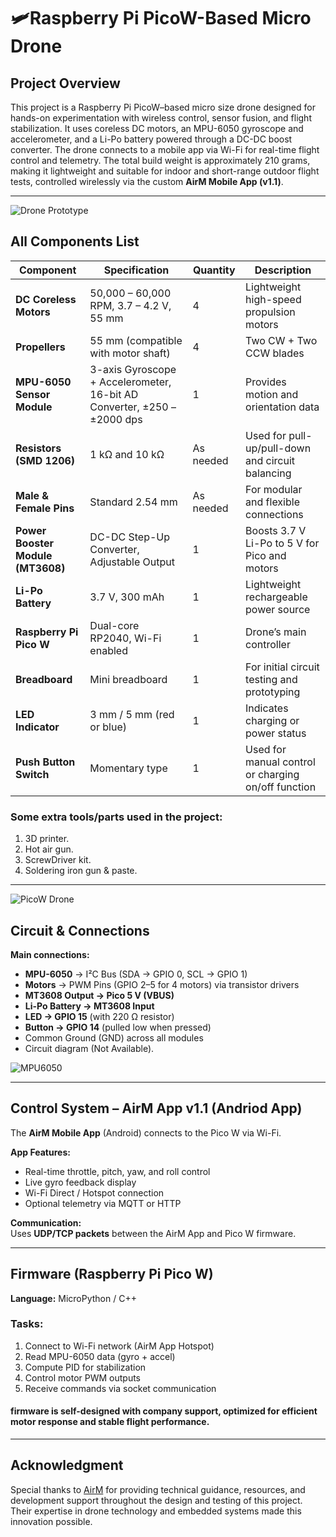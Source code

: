 # 🛩️Raspberry Pi PicoW-Based Micro Drone  

## Project Overview
This project is a Raspberry Pi PicoW–based micro size drone designed for hands-on experimentation with wireless control, sensor fusion, and flight stabilization. It uses coreless DC motors, an MPU-6050 gyroscope and accelerometer, and a Li-Po battery powered through a DC-DC boost converter. The drone connects to a mobile app via Wi-Fi for real-time flight control and telemetry.
The total build weight is approximately 210 grams, making it lightweight and suitable for indoor and short-range outdoor flight tests, controlled wirelessly via the custom **AirM Mobile App (v1.1)**.

---

![Drone Prototype](https://github.com/akhil-singh-jee/picoW-based-drone/blob/main/Images/Prototype%20picoW%20Drone.jpg)

## All Components List

| Component | Specification | Quantity | Description |
|------------|----------------|-----------|--------------|
| **DC Coreless Motors** | 50,000 – 60,000 RPM, 3.7 – 4.2 V, 55 mm | 4 | Lightweight high-speed propulsion motors |
| **Propellers** | 55 mm (compatible with motor shaft) | 4 | Two CW + Two CCW blades |
| **MPU-6050 Sensor Module** | 3-axis Gyroscope + Accelerometer, 16-bit AD Converter, ±250 – ±2000 dps | 1 | Provides motion and orientation data |
| **Resistors (SMD 1206)** | 1 kΩ and 10 kΩ | As needed | Used for pull-up/pull-down and circuit balancing |
| **Male & Female Pins** | Standard 2.54 mm | As needed | For modular and flexible connections |
| **Power Booster Module (MT3608)** | DC-DC Step-Up Converter, Adjustable Output | 1 | Boosts 3.7 V Li-Po to 5 V for Pico and motors |
| **Li-Po Battery** | 3.7 V, 300 mAh | 1 | Lightweight rechargeable power source |
| **Raspberry Pi Pico W** | Dual-core RP2040, Wi-Fi enabled | 1 | Drone’s main controller |
| **Breadboard** | Mini breadboard | 1 | For initial circuit testing and prototyping |
| **LED Indicator** | 3 mm / 5 mm (red or blue) | 1 | Indicates charging or power status |
| **Push Button Switch** | Momentary type | 1 | Used for manual control or charging on/off function |


### Some extra tools/parts used in the project:
	
1.	3D printer.
2.	Hot air gun.
3.	ScrewDriver kit.
4.  Soldering iron gun & paste.


---
![PicoW Drone ](https://github.com/akhil-singh-jee/picoW-based-drone/blob/main/Images/PicoW2.jpg)

## Circuit & Connections

**Main connections:**
- **MPU-6050** → I²C Bus (SDA → GPIO 0, SCL → GPIO 1)  
- **Motors** → PWM Pins (GPIO 2–5 for 4 motors) via transistor drivers  
- **MT3608 Output → Pico 5 V (VBUS)**  
- **Li-Po Battery → MT3608 Input**  
- **LED → GPIO 15** (with 220 Ω resistor)  
- **Button → GPIO 14** (pulled low when pressed)  
- Common Ground (GND) across all modules
- Circuit diagram (Not Available).

![MPU6050](https://github.com/akhil-singh-jee/picoW-based-drone/blob/main/Images/MPU6050.jpg)

---

## Control System – AirM App v1.1 (Andriod App)

The **AirM Mobile App** (Android) connects to the Pico W via Wi-Fi.

**App Features:**
- Real-time throttle, pitch, yaw, and roll control  
- Live gyro feedback display  
- Wi-Fi Direct / Hotspot connection  
- Optional telemetry via MQTT or HTTP  

**Communication:**  
Uses **UDP/TCP packets** between the AirM App and Pico W firmware.



---

## Firmware (Raspberry Pi Pico W)

**Language:** MicroPython / C++  

### Tasks:
1. Connect to Wi-Fi network (AirM App Hotspot)  
2. Read MPU-6050 data (gyro + accel)  
3. Compute PID for stabilization  
4. Control motor PWM outputs  
5. Receive commands via socket communication  

#### firmware is self-designed with company support, optimized for efficient motor response and stable flight performance.



---

## Acknowledgment

Special thanks to [AirM](https://airm.co.in) for providing technical guidance, resources, and development support throughout the design and testing of this project. Their expertise in drone technology and embedded systems made this innovation possible.
